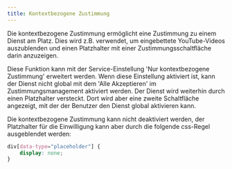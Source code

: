```yaml
---
title: Kontextbezogene Zustimmung 
---
```


Die kontextbezogene Zustimmung ermöglicht eine Zustimmung zu einem Dienst am
Platz. Dies wird z.B. verwendet, um eingebettete YouTube-Videos auszublenden und
einen Platzhalter mit einer Zustimmungsschaltfläche darin anzuzeigen.

Diese Funktion kann mit der Service-Einstellung 'Nur kontextbezogene Zustimmung'
erweitert werden. Wenn diese Einstellung aktiviert ist, kann der Dienst nicht
global mit dem 'Alle Akzeptieren' im Zustimmungsmanagement aktiviert werden. Der
Dienst wird weiterhin durch einen Platzhalter versteckt. Dort wird aber eine
zweite Schaltfläche angezeigt, mit der der Benutzer den Dienst global aktivieren
kann.

Die kontextbezogene Zustimmung kann nicht deaktiviert werden, der Platzhalter
für die Einwilligung kann aber durch die folgende css-Regel ausgeblendet werden:

```css
div[data-type="placeholder"] {
    display: none;
}
```
